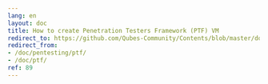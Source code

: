 ```yaml
---
lang: en
layout: doc
title: How to create Penetration Testers Framework (PTF) VM
redirect_to: https://github.com/Qubes-Community/Contents/blob/master/docs/os/pentesting/ptf.md
redirect_from:
- /doc/pentesting/ptf/
- /doc/ptf/
ref: 89
---
```


